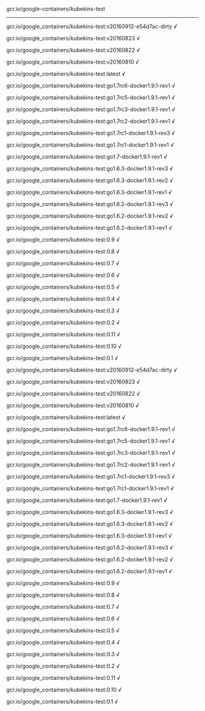 gcr.io/google-containers/kubekins-test 

----
gcr.io/google_containers/kubekins-test:v20160912-e54d7ac-dirty √

gcr.io/google_containers/kubekins-test:v20160823 √

gcr.io/google_containers/kubekins-test:v20160822 √

gcr.io/google_containers/kubekins-test:v20160810 √

gcr.io/google_containers/kubekins-test:latest √

gcr.io/google_containers/kubekins-test:go1.7rc6-docker1.9.1-rev1 √

gcr.io/google_containers/kubekins-test:go1.7rc5-docker1.9.1-rev1 √

gcr.io/google_containers/kubekins-test:go1.7rc3-docker1.9.1-rev1 √

gcr.io/google_containers/kubekins-test:go1.7rc2-docker1.9.1-rev1 √

gcr.io/google_containers/kubekins-test:go1.7rc1-docker1.9.1-rev3 √

gcr.io/google_containers/kubekins-test:go1.7rc1-docker1.9.1-rev1 √

gcr.io/google_containers/kubekins-test:go1.7-docker1.9.1-rev1 √

gcr.io/google_containers/kubekins-test:go1.6.3-docker1.9.1-rev3 √

gcr.io/google_containers/kubekins-test:go1.6.3-docker1.9.1-rev2 √

gcr.io/google_containers/kubekins-test:go1.6.3-docker1.9.1-rev1 √

gcr.io/google_containers/kubekins-test:go1.6.2-docker1.9.1-rev3 √

gcr.io/google_containers/kubekins-test:go1.6.2-docker1.9.1-rev2 √

gcr.io/google_containers/kubekins-test:go1.6.2-docker1.9.1-rev1 √

gcr.io/google_containers/kubekins-test:0.9 √

gcr.io/google_containers/kubekins-test:0.8 √

gcr.io/google_containers/kubekins-test:0.7 √

gcr.io/google_containers/kubekins-test:0.6 √

gcr.io/google_containers/kubekins-test:0.5 √

gcr.io/google_containers/kubekins-test:0.4 √

gcr.io/google_containers/kubekins-test:0.3 √

gcr.io/google_containers/kubekins-test:0.2 √

gcr.io/google_containers/kubekins-test:0.11 √

gcr.io/google_containers/kubekins-test:0.10 √

gcr.io/google_containers/kubekins-test:0.1 √

gcr.io/google_containers/kubekins-test:v20160912-e54d7ac-dirty √

gcr.io/google_containers/kubekins-test:v20160823 √

gcr.io/google_containers/kubekins-test:v20160822 √

gcr.io/google_containers/kubekins-test:v20160810 √

gcr.io/google_containers/kubekins-test:latest √

gcr.io/google_containers/kubekins-test:go1.7rc6-docker1.9.1-rev1 √

gcr.io/google_containers/kubekins-test:go1.7rc5-docker1.9.1-rev1 √

gcr.io/google_containers/kubekins-test:go1.7rc3-docker1.9.1-rev1 √

gcr.io/google_containers/kubekins-test:go1.7rc2-docker1.9.1-rev1 √

gcr.io/google_containers/kubekins-test:go1.7rc1-docker1.9.1-rev3 √

gcr.io/google_containers/kubekins-test:go1.7rc1-docker1.9.1-rev1 √

gcr.io/google_containers/kubekins-test:go1.7-docker1.9.1-rev1 √

gcr.io/google_containers/kubekins-test:go1.6.3-docker1.9.1-rev3 √

gcr.io/google_containers/kubekins-test:go1.6.3-docker1.9.1-rev2 √

gcr.io/google_containers/kubekins-test:go1.6.3-docker1.9.1-rev1 √

gcr.io/google_containers/kubekins-test:go1.6.2-docker1.9.1-rev3 √

gcr.io/google_containers/kubekins-test:go1.6.2-docker1.9.1-rev2 √

gcr.io/google_containers/kubekins-test:go1.6.2-docker1.9.1-rev1 √

gcr.io/google_containers/kubekins-test:0.9 √

gcr.io/google_containers/kubekins-test:0.8 √

gcr.io/google_containers/kubekins-test:0.7 √

gcr.io/google_containers/kubekins-test:0.6 √

gcr.io/google_containers/kubekins-test:0.5 √

gcr.io/google_containers/kubekins-test:0.4 √

gcr.io/google_containers/kubekins-test:0.3 √

gcr.io/google_containers/kubekins-test:0.2 √

gcr.io/google_containers/kubekins-test:0.11 √

gcr.io/google_containers/kubekins-test:0.10 √

gcr.io/google_containers/kubekins-test:0.1 √

